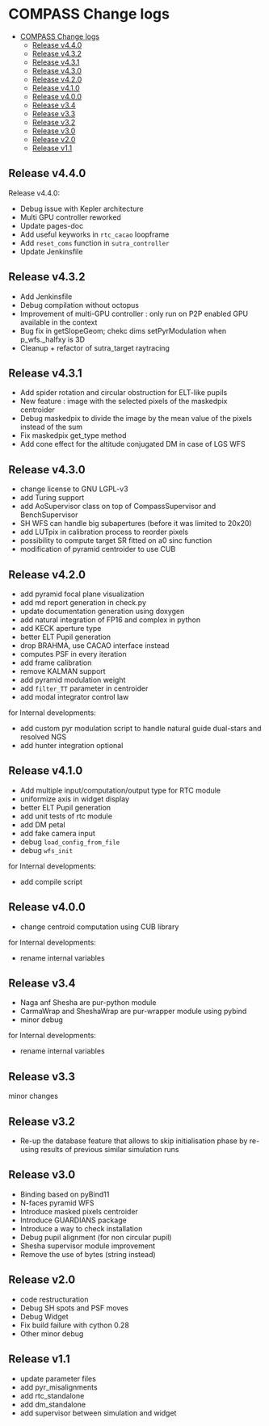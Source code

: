 # COMPASS Change logs

- [COMPASS Change logs](#compass-change-logs)
  - [Release v4.4.0](#release-v440)
  - [Release v4.3.2](#release-v432)
  - [Release v4.3.1](#release-v431)
  - [Release v4.3.0](#release-v430)
  - [Release v4.2.0](#release-v420)
  - [Release v4.1.0](#release-v410)
  - [Release v4.0.0](#release-v400)
  - [Release v3.4](#release-v34)
  - [Release v3.3](#release-v33)
  - [Release v3.2](#release-v32)
  - [Release v3.0](#release-v30)
  - [Release v2.0](#release-v20)
  - [Release v1.1](#release-v11)

## Release v4.4.0

Release v4.4.0:

- Debug issue with Kepler architecture
- Multi GPU controller reworked
- Update pages-doc
- Add useful keyworks in ```rtc_cacao``` loopframe
- Add ```reset_coms``` function in ```sutra_controller```
- Update Jenkinsfile

## Release v4.3.2

- Add Jenkinsfile
- Debug compilation without octopus
- Improvement of multi-GPU controller : only run on P2P enabled GPU available in the context
- Bug fix in getSlopeGeom; chekc dims setPyrModulation when p_wfs._halfxy is 3D
- Cleanup + refactor of sutra_target raytracing

## Release v4.3.1

- Add spider rotation and circular obstruction for ELT-like pupils
- New feature : image with the selected pixels of the maskedpix centroider
- Debug maskedpix to divide the image by the mean value of the pixels instead of the sum
- Fix maskedpix get_type method
- Add cone effect for the altitude conjugated DM in case of LGS WFS

## Release v4.3.0

- change license to GNU LGPL-v3
- add Turing support
- add AoSupervisor class on top of CompassSupervisor and BenchSupervisor
- SH WFS can handle big subapertures (before it was limited to 20x20)
- add LUTpix in calibration process to reorder pixels
- possibility to compute target SR fitted on a0 sinc function
- modification of pyramid centroider to use CUB

## Release v4.2.0

- add pyramid focal plane visualization
- add md report generation in check.py
- update documentation generation using doxygen
- add natural integration of FP16 and complex in python
- add KECK aperture type
- better ELT Pupil generation
- drop BRAHMA, use CACAO interface instead
- computes PSF in every iteration
- add frame calibration
- remove KALMAN support
- add pyramid modulation weight
- add ```filter_TT``` parameter in centroider
- add modal integrator control law

for Internal developments:

- add custom pyr modulation script to handle natural guide dual-stars and resolved NGS
- add hunter integration optional

## Release v4.1.0

- Add multiple input/computation/output type for RTC module
- uniformize axis in widget display
- better ELT Pupil generation
- add unit tests of rtc module
- add DM petal
- add fake camera input
- debug ```load_config_from_file```
- debug ```wfs_init```

for Internal developments:

- add compile script

## Release v4.0.0

- change centroid computation using CUB library

for Internal developments:

- rename internal variables

## Release v3.4

- Naga anf Shesha are pur-python module
- CarmaWrap and SheshaWrap are pur-wrapper module using pybind
- minor debug

for Internal developments:

- rename internal variables

## Release v3.3

minor changes

## Release v3.2

- Re-up the database feature that allows to skip initialisation phase by re-using results of previous similar simulation runs

## Release v3.0

- Binding based on pyBind11
- N-faces pyramid WFS
- Introduce masked pixels centroider
- Introduce GUARDIANS package
- Introduce a way to check installation
- Debug pupil alignment (for non circular pupil)
- Shesha supervisor module improvement
- Remove the use of bytes (string instead)

## Release v2.0

- code restructuration
- Debug SH spots and PSF moves
- Debug Widget
- Fix build failure with cython 0.28
- Other minor debug

## Release v1.1

- update parameter files
- add pyr_misalignments
- add rtc_standalone
- add dm_standalone
- add supervisor between simulation and widget
